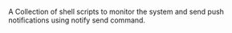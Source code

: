 A Collection of shell scripts to monitor the system and send push notifications
using notify send command.
